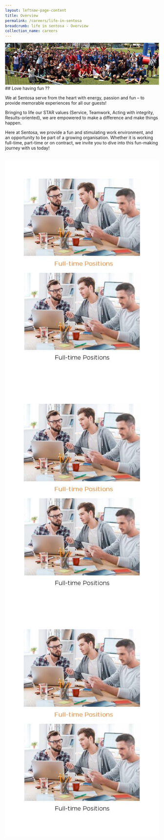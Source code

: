 ```yaml
---
layout: leftnav-page-content
title: Overview
permalink: /careers/life-in-sentosa
breadcrumb: life in sentosa - Overview
collection_name: careers
---
```

<div class="row">
  <div class="col is-12">
	<figure style="margin: 0;position: relative;">
        <img src="../images/careers/hero-banner.jpg" alt="Life in Sentosa"/>
        </figure>
  </div>
</div>
## Love having fun ??
<div class="row">
	<div class="col is-12">
	
<p>We at Sentosa serve from the heart with energy, passion and fun – to provide memorable experiences for all our guests!</p>

<p>Bringing to life our STAR values (Service, Teamwork, Acting with integrity, Results-oriented), we are empowered to make a difference and make things happen.</p>

<p>Here at Sentosa, we provide a fun and stimulating work environment, and an opportunity to be part of a growing organisation. Whether it is working full-time, part-time or on contract, we invite you to dive into this fun-making journey with us today!</p>
<br/>
   </div>
</div>
 <div class="row" style="background-color: white;">
	<div class="col is-4" style="background-color: white;padding:1.5vh;">
		<a href="https://isomer-sentosa-staging.netlify.com/life-in-sentosa/develop-with-us">
                <figure style="margin: 0; position: relative;">
			<img class="grid-image-1" src="../images/careers/mockup1.jpg" alt="Develop With Us"/>
			<img src="../images/careers/mockup2.jpg" class="grid-image-2" alt="Develop With Us"/>
		</figure>
			</a>
	</div>
<div class="col is-4" style="background-color: white;padding:1.5vh;">
		<a href="https://isomer-sentosa-staging.netlify.com/life-in-sentosa/work-and-have-fun-with-us">
                <figure style="margin: 0; position: relative;">
			<img class="grid-image-1" src="../images/careers/mockup1.jpg" alt="Work And Have Fun-With Us"/>
			<img src="../images/careers/mockup2.jpg" class="grid-image-2" alt="Work And Have Fun-With Us"/>
		</figure>
			</a>
	</div>
<div class="col is-4" style="background-color: white;padding:1.5vh;">
		<a href="https://isomer-sentosa-staging.netlify.com/life-in-sentosa/care-with-us">
                <figure style="margin: 0; position: relative;">
			<img class="grid-image-1" src="../images/careers/mockup1.jpg" alt="Care With Us"/>
			<img src="../images/careers/mockup2.jpg" class="grid-image-2" alt="Care With Us"/>
		</figure>
			</a>
	</div>
</div>
